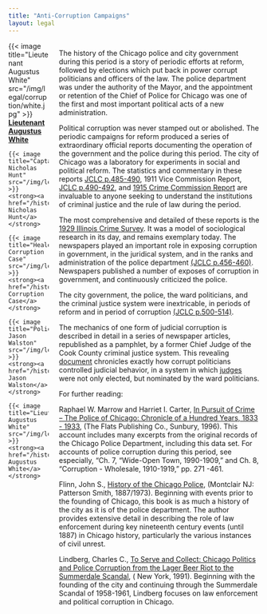 ```yaml
---
title: "Anti-Corruption Campaigns"
layout: legal
---
```


<div class="columns">
  <div class="column">
    {{< image title="Lieutenant Augustus White" src="/img/legal/corruption/white.jpg" >}}
    <strong><a href="/historical/timeline/1917/446/">Lieutenant Augustus White</a></strong>

    {{< image title="Captain Nicholas Hunt" src="/img/legal/corruption/hunt.jpg" >}}
    <strong><a href="/historical/timeline/1917/431/">Captain Nicholas Hunt</a></strong>

    {{< image title="Healey Corruption Case" src="/img/legal/corruption/healey.jpg" >}}
    <strong><a href="/historical/timeline/1916/430/">Healey Corruption Case</a></strong>

    {{< image title="Policeman Jason Walston" src="/img/legal/corruption/walston.jpg" >}}
    <strong><a href="/historical/timeline/1915/432/">Policeman Jason Walston</a></strong>
    
    {{< image title="Lieutenant Augustus White" src="/img/legal/corruption/white_2.jpg" >}}
    <strong><a href="/historical/timeline/1917/437/">Lieutenant Augustus White</a></strong>
  </div>
  <div class="column">
    <p>The history of the Chicago police and city government during this period is a story of periodic efforts at reform, followed by elections which put back in power corrupt politicians and officers of the law. The police department was under the authority of the Mayor, and the appointment or retention of the Chief of Police for Chicago was one of the first and most important political acts of a new administration.</p>
    <p>Political corruption was never stamped out or abolished.  The periodic campaigns for reform produced a series of extraordinary official reports documenting the operation of the government and the police during this period.  The city of Chicago was a laboratory for experiments in social and political reform. The statistics and commentary in these reports <a href="/docs_fk/homicide/jclc485-490.pdf">JCLC p.485-490</a>, 1911 Vice Commission Report, <a href="/docs_fk/homicide/jclc490-492.pdf">JCLC p.490-492</a>, and <a href="/pubs/ccreport">1915 Crime Commission Report</a> are invaluable to anyone seeking to understand the institutions of criminal justice and the rule of law during the period.</p>
    <p>The most comprehensive and detailed of these reports is the <a href="/pubs/icc/">1929 Illinois Crime Survey</a>. It was a model of sociological research in its day, and remains exemplary today. The newspapers played an important role in exposing corruption in government, in the juridical system, and in the ranks and administration of the police department <a href="/docs_fk/homicide/jclc456-460.pdf">(JCLC p.456-460)</a>. Newspapers published a number of exposes of corruption in government, and continuously criticized the police.</p>
    <p>The city government, the police, the ward politicians, and the criminal justice system were inextricable, in periods of reform and in period of corruption <a href="/docs_fk/homicide/jclc500-514.pdf">(JCLC p.500-514)</a>.</p>
    <p>The mechanics of one form of judicial corruption is described in detail in a series of newspaper articles, republished as a pamphlet, by a former Chief Judge of the Cook County criminal justice system. This revealing <a href="/pubs/graft/">document</a> chronicles exactly how corrupt politicians controlled judicial behavior, in a system in which <a href="/historical/legal/judges/">judges</a> were not only elected, but nominated by the ward politicians.</p>
    <p>For further reading:</p>
    <p>Raphael W. Marrow and Harriet I. Carter, <a href="https://www.amazon.com/exec/obidos/tg/detail/-/1883033047/qid=1086273906/sr=1-1/ref=sr_1_1/104-5698753-1575148?v=glance&amp;s=books">In Pursuit of Crime – The Police of Chicago: Chronicle of a Hundred Years, 1833 - 1933</a>, (The Flats Publishing Co., Sunbury, 1996). This account includes many excerpts from the original records of the Chicago Police Department, including this data set. For accounts of police corruption during this period, see especially, “Ch. 7, “Wide-Open Town, 1990-1909,” and Ch. 8, “Corruption - Wholesale, 1910-1919,” pp. 271 -461.</p>
    <p>Flinn, John S., <a href="https://www.amazon.com/exec/obidos/tg/detail/-/0875851649/qid=1086273953/sr=1-2/ref=sr_1_2/104-5698753-1575148?v=glance&amp;s=books">History of the Chicago Police</a>, (Montclair NJ: Patterson Smith, 1887/1973). Beginning with events prior to the founding of Chicago, this book is as much a history of the city as it is of the police department. The author provides extensive detail in describing the role of law enforcement during key nineteenth century events (until 1887) in Chicago history, particularly the various instances of civil unrest.</p>
    <p>Lindberg, Charles C., <a href="https://www.amazon.com/exec/obidos/tg/detail/-/0275934152/qid=1086274008/sr=1-1/ref=sr_1_1/104-5698753-1575148?v=glance&amp;s=books">To Serve and Collect: Chicago Politics and Police Corruption from the Lager Beer Riot to the Summerdale Scandal</a>, ( New York, 1991). Beginning with the founding of the city and continuing through the Summerdale Scandal of 1958-1961, Lindberg focuses on law enforcement and political corruption in Chicago.</p>
  </div>
</div>